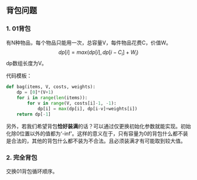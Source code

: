 ## 背包问题

### 1. 01背包

有N种物品，每个物品只能用一次，总容量V，每件物品花费C，价值W。
$$
dp[i] = max(dp[i], dp[i-C_i]+W_i)
$$
dp数组长度为V。

代码模板：

```python
def bag(items, V, costs, weights):
    dp = [0]*(V+1)
    for i in range(len(items)):
        for v in range(V, costs[i]-1, -1):
            dp[i] = max(dp[i], dp[i-v]+weights[i])
    return dp[-1]
```

另外，若我们希望背包**恰好装满**的话？可以通过仅更换初始化参数就能实现。初始化除0位置以外的值都为‘-inf’。这样的意义在于，只有容量为0的背包什么都不装是合法的，其他的背包什么都不装为不合法。且必须装满才有可能取到较大值。

### 2. 完全背包

交换01背包循环顺序。



